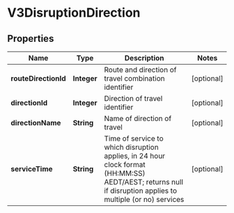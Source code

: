 # V3DisruptionDirection

## Properties
Name | Type | Description | Notes
------------ | ------------- | ------------- | -------------
**routeDirectionId** | **Integer** | Route and direction of travel combination identifier |  [optional]
**directionId** | **Integer** | Direction of travel identifier |  [optional]
**directionName** | **String** | Name of direction of travel |  [optional]
**serviceTime** | **String** | Time of service to which disruption applies, in 24 hour clock format (HH:MM:SS) AEDT/AEST; returns null if disruption applies to multiple (or no) services |  [optional]
